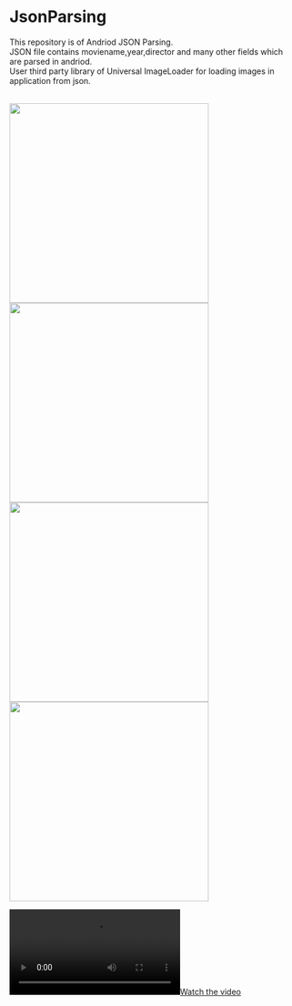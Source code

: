 # JsonParsing

This repository is of Andriod JSON Parsing.</br>
JSON file contains moviename,year,director and many other fields which are parsed in andriod.</br>
User third party library of Universal ImageLoader for loading images in application from json.</br>

 </br>
 <image height ="350" src = "https://github.com/kru123/JsonParsing/blob/master/json1.png"/></hr><image height ="350" src = "https://github.com/kru123/JsonParsing/blob/master/json2.png"/>
 </hr><image height ="350" src = "https://github.com/kru123/JsonParsing/blob/master/json3.png"/>
  </hr><image height ="350" src = "https://github.com/kru123/JsonParsing/blob/master/json4.png"/>
 </br>
 
[![Watch the video](https://github.com/kru123/JsonParsing/blob/master/json.mp4)](http://youtu.be/vt5fpE0bzSY)
